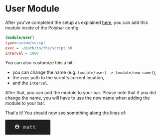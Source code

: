 # User Module
After you've completed the setup as explained [here](../../README.md#installation-and-setup), you can add this module inside of the Polybar config:

```ini
[module/user]
type=custom/script
exec = ~/path/to/the/script.sh
interval = 1000
```
You can also customize this a bit:
- you can change the name (e.g. `[module/user] -> [module/new-name]`),
- the `exec` path to the script's current location,
- and the `interval`.

After that, you can add the module to your bar. Please note that if you did change the name, you will have to use the new name when adding the module to your bar.

That's it! You should now see something along the lines of:

![example](screenshots/user.png)